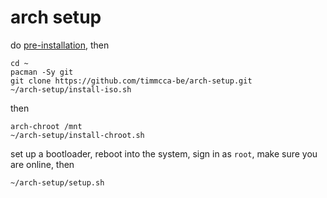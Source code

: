 # arch setup

do [pre-installation](https://wiki.archlinux.org/title/installation_guide#Pre-installation), then

```
cd ~
pacman -Sy git
git clone https://github.com/timmcca-be/arch-setup.git
~/arch-setup/install-iso.sh
```

then

```
arch-chroot /mnt
~/arch-setup/install-chroot.sh
```

set up a bootloader, reboot into the system, sign in as `root`, make sure you are online, then

```
~/arch-setup/setup.sh
```
